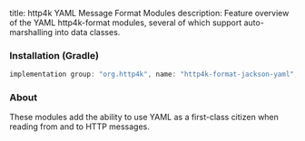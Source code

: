 title: http4k YAML Message Format Modules
description: Feature overview of the YAML http4k-format modules, several of which support auto-marshalling into data classes.

### Installation (Gradle)

```groovy
implementation group: "org.http4k", name: "http4k-format-jackson-yaml", version: "4.3.2.2"
```

### About
These modules add the ability to use YAML as a first-class citizen when reading from and to HTTP messages. 

[http4k]: https://http4k.org
